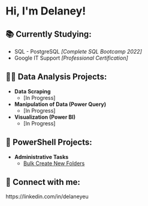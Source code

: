 <h1>Hi, I'm Delaney!</h1>

<h2>📚 Currently Studying:</h2>
<ul>
  <li>SQL - PostgreSQL <i>[Complete SQL Bootcamp 2022]</i></li>
  <li>Google IT Support <i>[Professional Certification]</i></li>
</ul>  

<h2>👨‍💻 Data Analysis Projects:</h2>

- <b>Data Scraping</b>
  - [In Progress]
- <b>Manipulation of Data (Power Query)</b>
  - [In Progress]</b></i>
- <b>Visualization (Power BI)</b>
  - [In Progress]

<h2>📝 PowerShell Projects:</h2>

- <b>Administrative Tasks</b>
  - [Bulk Create New Folders](https://github.com/delaney-data/PowerShellBulkNewFolders)



<h2> 🤳 Connect with me:</h2>
https://linkedin.com/in/delaneyeu

<!--

Here are some ideas to get you started:

- 🔭 I’m currently working on ...
- 🌱 I’m currently learning ...
- 👯 I’m looking to collaborate on ...
- 🤔 I’m looking for help with ...
- 💬 Ask me about ...
- 📫 How to reach me: ...
- 😄 Pronouns: ...
- ⚡ Fun fact: ...
-->
